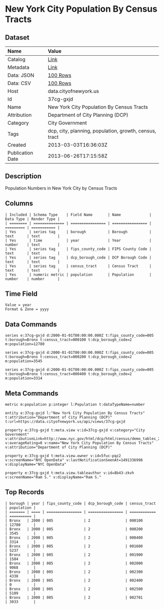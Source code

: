 # New York City Population By Census Tracts

## Dataset

| Name | Value |
| :--- | :---- |
| Catalog | [Link](https://catalog.data.gov/dataset/new-york-city-population-by-census-tracts-af944) |
| Metadata | [Link](https://data.cityofnewyork.us/api/views/37cg-gxjd) |
| Data: JSON | [100 Rows](https://data.cityofnewyork.us/api/views/37cg-gxjd/rows.json?max_rows=100) |
| Data: CSV | [100 Rows](https://data.cityofnewyork.us/api/views/37cg-gxjd/rows.csv?max_rows=100) |
| Host | data.cityofnewyork.us |
| Id | 37cg-gxjd |
| Name | New York City Population By Census Tracts |
| Attribution | Department of City Planning (DCP) |
| Category | City Government |
| Tags | dcp, city, planning, population, growth, census, tract |
| Created | 2013-03-03T16:36:03Z |
| Publication Date | 2013-06-26T17:15:58Z |

## Description

Population Numbers in New York City by Census Tracts

## Columns

```ls
| Included | Schema Type    | Field Name       | Name             | Data Type | Render Type |
| ======== | ============== | ================ | ================ | ========= | =========== |
| Yes      | series tag     | borough          | Borough          | text      | text        |
| Yes      | time           | year             | Year             | number    | text        |
| Yes      | series tag     | fips_county_code | FIPS County Code | text      | text        |
| Yes      | series tag     | dcp_borough_code | DCP Borough Code | text      | text        |
| Yes      | series tag     | census_tract     | Census Tract     | text      | text        |
| Yes      | numeric metric | population       | Population       | number    | number      |
```

## Time Field

```ls
Value = year
Format & Zone = yyyy
```

## Data Commands

```ls
series e:37cg-gxjd d:2000-01-01T00:00:00.000Z t:fips_county_code=005 t:borough=Bronx t:census_tract=000100 t:dcp_borough_code=2 m:population=12780

series e:37cg-gxjd d:2000-01-01T00:00:00.000Z t:fips_county_code=005 t:borough=Bronx t:census_tract=000200 t:dcp_borough_code=2 m:population=3545

series e:37cg-gxjd d:2000-01-01T00:00:00.000Z t:fips_county_code=005 t:borough=Bronx t:census_tract=000400 t:dcp_borough_code=2 m:population=3314
```

## Meta Commands

```ls
metric m:population p:integer l:Population t:dataTypeName=number

entity e:37cg-gxjd l:"New York City Population By Census Tracts" t:attribution="Department of City Planning (DCP)" t:url=https://data.cityofnewyork.us/api/views/37cg-gxjd

property e:37cg-gxjd t:meta.view v:id=37cg-gxjd v:category="City Government" v:attributionLink=http://www.nyc.gov/html/dcp/html/census/demo_tables_2010.shtml v:averageRating=0 v:name="New York City Population By Census Tracts" v:attribution="Department of City Planning (DCP)"

property e:37cg-gxjd t:meta.view.owner v:id=5fuc-pqz2 v:screenName="NYC OpenData" v:lastNotificationSeenAt=1491336998 v:displayName="NYC OpenData"

property e:37cg-gxjd t:meta.view.tableauthor v:id=8b43-zkvh v:screenName="Ram S." v:displayName="Ram S."
```

## Top Records

```ls
| borough | year | fips_county_code | dcp_borough_code | census_tract | population | 
| ======= | ==== | ================ | ================ | ============ | ========== | 
| Bronx   | 2000 | 005              | 2                | 000100       | 12780      | 
| Bronx   | 2000 | 005              | 2                | 000200       | 3545       | 
| Bronx   | 2000 | 005              | 2                | 000400       | 3314       | 
| Bronx   | 2000 | 005              | 2                | 001600       | 5237       | 
| Bronx   | 2000 | 005              | 2                | 001900       | 1584       | 
| Bronx   | 2000 | 005              | 2                | 002000       | 9068       | 
| Bronx   | 2000 | 005              | 2                | 002300       | 4338       | 
| Bronx   | 2000 | 005              | 2                | 002400       | 0          | 
| Bronx   | 2000 | 005              | 2                | 002500       | 5109       | 
| Bronx   | 2000 | 005              | 2                | 002701       | 3033       | 
```